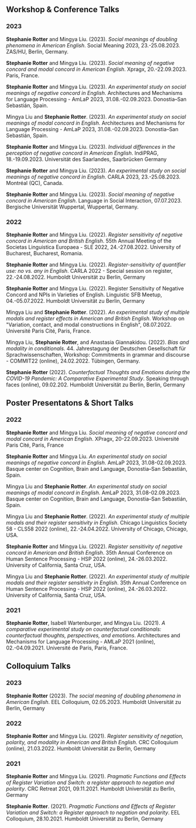 
## Workshop & Conference Talks



### 2023

**Stephanie Rotter** and Mingya Liu. (2023). *Social meanings of doubling phenomena in American English*. Social Meaning 2023, 23.-25.08.2023. ZAS/HU, Berlin, Germany.

**Stephanie Rotter** and Mingya Liu. (2023). *Social meaning of negative concord and modal concord in American English*. Xpragx, 20.-22.09.2023. Paris, France.

**Stephanie Rotter** and Mingya Liu. (2023). *An experimental study on social meanings of negative concord in English*. Architectures and Mechanisms for Language Processing - AmLaP 2023, 31.08.-02.09.2023. Donostia–San Sebastián, Spain.

Mingya Liu and **Stephanie Rotter**. (2023). *An experimental study on social meanings of modal concord in English*. Architectures and Mechanisms for Language Processing - AmLaP 2023, 31.08.-02.09.2023. Donostia–San Sebastián, Spain.

**Stephanie Rotter** and Mingya Liu. (2023). *Individual differences in the perception of negative concord in American English*. IndiPRAG, 18.-19.09.2023. Universität des Saarlandes, Saarbrücken Germany

**Stephanie Rotter** and Mingya Liu. (2023). *An experimental study on social meanings of negative concord in English*. CARLA 2023, 23.-25.08.2023. Montréal (QC), Canada.

**Stephanie Rotter** and Mingya Liu. (2023). *Social meaning of negative concord in American English*. Language in Social Interaction, 07.07.2023. Bergische Universität Wuppertal, Wuppertal, Germany.

### 2022

**Stephanie Rotter** and Mingya Liu. (2022). *Register sensitivity of negative concord in American and British English*. 55th Annual Meeting of the Societas Linguistica Europaea - SLE 2022, 24.-27.08.2022. University of Bucharest, Bucharest, Romania.

**Stephanie Rotter** and Mingya Liu. (2022). *Register-sensitivity of quantifier use: no vs. any in English*. CARLA 2022 - Special session on register, 22.-24.08.2022. Humboldt Universität zu Berlin, Germany

**Stephanie Rotter** and Mingya Liu. (2022). Register Sensitivity of Negative Concord and NPIs in Varieties of English. Linguistic SFB Meetup, 04.-05.07.2022. Humboldt Universität zu Berlin, Germany

Mingya Liu and **Stephanie Rotter**. (2022). *An experimental study of multiple modals and register effects in American and British English*. Workshop on "Variation, contact, and modal constructions in English", 08.07.2022. Université Paris Cité, Paris, France.

Mingya Liu, **Stephanie Rotter**, and Anastasia Giannakidou. (2022). *Bias and modality in conditionals*. 44. Jahrestagung der Deutschen Gesellschaft für Sprachwissenschaften, Workshop: Commitments in grammar and discourse - COMMIT22 (online), 24.02.2022. Tübingen, Germany.

**Stephanie Rotter** (2022). *Counterfactual Thoughts and Emotions during the COVID-19 Pandemic: A Comparative Experimental Study*. Speaking through faces (online), 09.02.202. Humboldt Universität zu Berlin, Berlin, Germany





## Poster Presentatons & Short Talks

### 2022

**Stephanie Rotter** and Mingya Liu. *Social meaning of negative concord and modal concord in American English*. XPragx, 20-22.09.2023. Université Paris Cité, Paris, France

**Stephanie Rotter** and Mingya Liu. *An experimental study on social meanings of negative concord in English*. AmLaP 2023, 31.08-02.09.2023. Basque center on Cognition, Brain and Language, Donostia–San Sebastián, Spain.

Mingya Liu and **Stephanie Rotter**. *An experimental study on social meanings of modal concord in English*. AmLaP 2023, 31.08-02.09.2023. Basque center on Cognition, Brain and Language, Donostia–San Sebastián, Spain.

Mingya Liu and **Stephanie Rotter**. (2022). *An experimental study of multiple modals and their register sensitivity in English*. Chicago Linguistics Society 58 - CLS58 2022 (online), 22.-24.04.2022. University of Chicago, Chicago, USA.

**Stephanie Rotter** and Mingya Liu. (2022). *Register sensitivity of negative concord in American and British English*. 35th Annual Conference on Human Sentence Processing - HSP 2022 (online), 24.-26.03.2022. University of California, Santa Cruz, USA.

Mingya Liu and **Stephanie Rotter**. (2022). *An experimental study of multiple modals and their register sensitivity in English*. 35th Annual Conference on Human Sentence Processing - HSP 2022 (online), 24.-26.03.2022. University of California, Santa Cruz, USA.

### 2021

**Stephanie Rotter**, Isabell Wartenburger, and Mingya Liu. (2021). *A comparative experimental study on counterfactual conditionals: counterfactual thoughts, perspectives, and emotions*. Architectures and Mechanisms for Language Processing - AMLaP 2021 (online), 02.-04.09.2021. Université de Paris, Paris, France.




## Colloquium Talks


### 2023 

**Stephanie Rotter** (2023). *The social meaning of doubling phenomena in American English*. EEL Colloquium, 02.05.2023. Humboldt Universität zu Berlin, Germany


### 2022

**Stephanie Rotter** and Mingya Liu. (2021). *Register sensitivity of negation, polarity, and modality in American and British English*. CRC Colloquium (online), 21.03.2022. Humboldt Universität zu Berlin, Germany


### 2021 

**Stephanie Rotter** and Mingya Liu. (2021). *Pragmatic Functions and Effects of Register Variation and Switch: a register approach to negation and polarity*. CRC Retreat 2021, 09.11.2021. Humboldt Universität zu Berlin, Germany

**Stephanie Rotter**. (2021). *Pragmatic Functions and Effects of Register Variation and Switch: a Register approach to negation and polarity*. EEL Colloquium, 28.10.2021. Humboldt Universität zu Berlin, Germany

